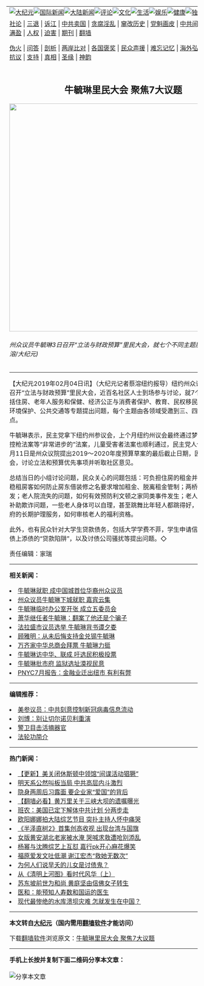 <a name="1" id="1" target="_blank"></a><span id="1"></span>
<table align=center border="0"><tr><td colspan="2" VALIGN=TOP><a href="https://github.com/wicklt351/djy/blob/master/gb/nsc413.md#1"><img src="https://raw.githubusercontent.com/wicklt351/www/master/t/djy/1.jpg" title="大纪元"></a><a href="https://github.com/wicklt351/djy/blob/master/gb/n24hr.md#1"><img src="https://raw.githubusercontent.com/wicklt351/www/master/t/djy/3.jpg" title="国际新闻"></a><a href="https://github.com/wicklt351/djy/blob/master/gb/nsc413.md#1"><img src="https://raw.githubusercontent.com/wicklt351/www/master/t/djy/4.jpg" title="大陆新闻"></a><a href="https://github.com/wicklt351/djy/blob/master/gb/news392.md#1"><img src="https://raw.githubusercontent.com/wicklt351/www/master/t/djy/5.jpg" title="评论"></a><a href="https://github.com/wicklt351/djy/blob/master/gb/news2007.md#1"><img src="https://raw.githubusercontent.com/wicklt351/www/master/t/djy/6.jpg" title="文化"></a><a href="https://github.com/wicklt351/djy/blob/master/gb/news2008.md#1"><img src="https://raw.githubusercontent.com/wicklt351/www/master/t/djy/7.jpg" title="生活"></a><a href="https://github.com/wicklt351/djy/blob/master/gb/ncyule.md#1"><img src="https://raw.githubusercontent.com/wicklt351/www/master/t/djy/8.jpg" title="娱乐"></a><a href="https://github.com/wicklt351/djy/blob/master/gb/nsc1002.md#1"><img src="https://raw.githubusercontent.com/wicklt351/www/master/t/djy/9.jpg" title="健康"><a href="https://github.com/wicklt351/djy/blob/master/gb/nf6092.md#1"><img src="https://raw.githubusercontent.com/wicklt351/www/master/t/djy/10a.jpg" title="独家"></a><a href="https://github.com/wicklt351/djy/blob/master/gb/nf4514.md#1"><img src="https://raw.githubusercontent.com/wicklt351/www/master/t/djy/12a.jpg" title="头条"></a></td></tr>
<tr><td colspan="2" VALIGN=TOP><a target="_blank" href="https://github.com/wicklt351/djy/blob/master/gb/9p.md#1">社论</a> | <a target="_blank" href="https://github.com/wicklt351/djy/blob/master/gb/nf5657.md#1">三退</a> | <a target="_blank" href="https://github.com/wicklt351/djy/blob/master/gb/nf6124.md#1">诉江</a> | <a target="_blank" href="https://github.com/wicklt351/djy/blob/master/gb/nf1176117.md#1">中共卖国</a> | <a target="_blank" href="https://github.com/wicklt351/djy/blob/master/gb/nf5773.md#1">贪腐淫乱</a> | <a target="_blank" href="https://github.com/wicklt351/djy/blob/master/gb/nf1176115.md#1">窜改历史</a> | <a target="_blank" href="https://github.com/wicklt351/djy/blob/master/gb/nf1176107.md#1">党魁画皮</a> | <a target="_blank" href="https://github.com/wicklt351/djy/blob/master/gb/nf1320400.md#1">中共间谍</a> | <a target="_blank" href="https://github.com/wicklt351/djy/blob/master/gb/nf1176114.md#1">破坏传统</a> | <a target="_blank" href="https://github.com/wicklt351/ntdtv/blob/master/gb/prog447_1.md#1">恶贯满盈</a> | <a target="_blank" href="https://github.com/wicklt351/djy/blob/master/gb/ncid278.md#1">人权</a> | <a target="_blank" href="https://github.com/wicklt351/djy/blob/master/gb/nf1176111.md#1">迫害</a> | <a target="_blank" href="https://gitlab.com/szzdlab/mh-qikan/blob/master/README.md#1">期刊</a> | <a target="_blank" href="https://github.com/wicklt351/www/blob/master/README.md?zsrh#8">翻墙</a></p><p><a target="_blank" href="https://github.com/wicklt351/djy/blob/master/gb/nf5562.md#1">伪火</a> | <a target="_blank" href="https://github.com/wicklt351/djy/blob/master/gb/nf4378.md#1">问答</a> | <a target="_blank" href="https://github.com/wicklt351/djy/blob/master/gb/nf5792.md#1">剖析</a> | <a target="_blank" href="https://github.com/wicklt351/djy/blob/master/gb/nf5735.md#1">两岸比对</a> | <a target="_blank" href="https://github.com/wicklt351/djy/blob/master/gb/nf6119.md#1">各国褒奖</a> | <a target="_blank" href="https://github.com/wicklt351/djy/blob/master/gb/nf6120.md#1">民众声援</a> | <a target="_blank" href="https://github.com/wicklt351/djy/blob/master/gb/nf1188594.md#1">难忘记忆</a> | <a target="_blank" href="https://github.com/wicklt351/djy/blob/master/gb/nf3180.md#1">海外弘传</a> | <a target="_blank" href="https://github.com/wicklt351/djy/blob/master/gb/nf5410.md#1">万人上访</a> | <a target="_blank" href="https://github.com/wicklt351/ntdtv/blob/master/gb/prog1530_1.md#1">和平抗议</a> | <a target="_blank" href="https://github.com/wicklt351/djy/blob/master/gb/nf4386.md#1">支持</a> | <a target="_blank" href="https://github.com/wicklt351/djy/blob/master/gb/nf4389.md#1">真相</a> | <a target="_blank" href="https://github.com/wicklt351/djy/blob/master/gb/nf5790.md#1">圣缘</a> | <a target="_blank" href="https://github.com/wicklt351/djy/blob/master/gb/nf4786.md#1">神韵</a></td></tr>
<tr><td VALIGN=TOP width="626"><h2 align=center>牛毓琳里民大会 聚焦7大议题</h2>
<img width="600" src="https://i.epochtimes.com/assets/uploads/2019/02/7c68d85651d9e371cf3734226ee79248-600x400.jpeg" />
<h6>州众议员牛毓琳3日召开“立法与财政预算”里民大会，就七个不同主题展开讨论。 (蔡溶/大纪元)
</h6>
<hr>
<p>【大纪元2019年02月04日讯】（大纪元记者蔡溶纽约报导）纽约州众议员<ahref="https://github.com/wicklt351/djy/blob/master/gb/tag/%E7%89%9B%E6%AF%93%E7%90%B3.md#1">牛毓琳</a>3日召开“立法与财政预算”里民大会，近百名社区人士到场参与讨论，就7个不同主题包括住房、老年人服务和保健、经济公正与消费者保护、教育、民权移民和社会正义、环境保护、公共交通等专题提出问题，每个主题由各领域受邀到三、四名专家分享观点。</p>
<p><ahref="https://github.com/wicklt351/djy/blob/master/gb/tag/%E7%89%9B%E6%AF%93%E7%90%B3.md#1">牛毓琳</a>表示，民主党拿下纽约州参议会，上个月纽约州议会最终通过梦想法案、严格控枪法案等“非常进步的”法案，儿童受害者法案也顺利通过，民主党人倍受鼓舞。2月11日是州众议院提出2019～2020年度预算草案的最后截止日期，因此召开里民大会，讨论立法和预算优先事项并听取社区意见。</p>
<p>总结当日的小组讨论问题，民众关心的问题包括：可负担住房的租金并不“可负担”；稳租房客如何防止房东借装修之名要求增加租金、脱离租金管制；两桥社区的豪宅开发；老人院流失的问题，如何有效预防利文顿之家同类事件发生；老人日间中心医疗补助欺诈问题，一些老人身体可以自理，甚至跳舞比年轻人都跳得好，却长期享用政府的长期护理服务，如何审核老人的福利资格。</p>
<p>此外，也有民众针对大学生贷款债务，包括大学学费不菲，学生申请信用卡借贷导致债上添债的“贷款陷阱”，以及讨债公司骚扰等提出问题。◇</p>
<p>责任编辑：家瑞</p>

<hr>


<strong>相关新闻：</strong>
<li><a href="https://github.com/wicklt351/djy/blob/master/gb/17/1/5/n8667602.md#1">牛毓琳就职 成中国城首位华裔州众议员</a></li>
<li><a href="https://github.com/wicklt351/djy/blob/master/gb/17/1/23/n8736155.md#1">州众议员牛毓琳下城就职 嘉宾云集</a></li>
<li><a href="https://github.com/wicklt351/djy/blob/master/gb/17/2/3/n8771741.md#1">牛毓琳临时办公室开张 成立五委员会</a></li>
<li><a href="https://github.com/wicklt351/djy/blob/master/gb/17/7/14/n9394210.md#1">萧华继任者牛毓琳：翻案了他还是个骗子</a></li>
<li><a href="https://github.com/wicklt351/djy/blob/master/gb/17/8/9/n9510568.md#1">法拉盛市议员选举 牛毓琳背书谭夕娄</a></li>
<li><a href="https://github.com/wicklt351/djy/blob/master/gb/17/8/9/n9510571.md#1">顾雅明：从未后悔支持金兑锡牛毓琳</a></li>
<li><a href="https://github.com/wicklt351/djy/blob/master/gb/17/8/24/n9560528.md#1">万齐家中华总商会拜票 牛毓琳力挺</a></li>
<li><a href="https://github.com/wicklt351/djy/blob/master/gb/18/8/11/n10630952.md#1">牛毓琳访中华、联成 吁选民积极投票</a></li>
<li><a href="https://github.com/wicklt351/djy/blob/master/gb/18/8/17/n10645228.md#1">牛毓琳批市府  监狱选址漠视民意</a></li>
<li><a href="https://github.com/wicklt351/djy/blob/master/gb/20/7/23/n12277051.md#1">PNYC7月报告：金融业迁出纽市 有利有弊</a></li>
<hr>


<strong>编辑推荐：</strong>
<li><a href="https://github.com/onzhi266/djy/blob/master/gb/20/2/22/n11887949.md#1">美参议员：中共刻意控制新冠病毒信息流动</a></li>
<li><a href="https://github.com/tsiac2612/djy/blob/master/gb/20/1/29/n11829466.md#1" target="_blank">刘博：别让切尔诺贝利重演</a></li><li><a href="https://github.com/wicklt351/djy/blob/master/gb/16/3/16/n4663449.md?dfh#1" target="_blank">警卫目击活摘器官</a></li><li><a href="https://github.com/tsiac2612/djy/blob/master/gb/9/1/10/n2392041.md#1" target="_blank">法轮功简介</a></li>
<hr>

<strong>热门新闻：</strong>
<li><a href="https://github.com/wicklt351/djy/blob/master/gb/20/7/22/n12274883.md#1">【更新】美关闭休斯顿中领馆“间谍活动猖獗”</a></li>
<li><a href="https://github.com/wicklt351/djy/blob/master/gb/20/7/21/n12272533.md#1">明天系公然叫板当局 中共高层内斗激烈</a></li>
<li><a href="https://github.com/wicklt351/djy/blob/master/gb/20/7/22/n12274329.md#1">隐身两周后习露面 要企业家“爱国”的背后</a></li>
<li><a href="https://github.com/wicklt351/djy/blob/master/gb/20/7/21/n12271351.md#1">【翻墙必看】黄万里关于三峡大坝的遗嘱曝光</a></li>
<li><a href="https://github.com/wicklt351/djy/blob/master/gb/20/7/21/n12272211.md#1">班农：美国已定下解体中共计划 分两步走</a></li>
<li><a href="https://github.com/wicklt351/djy/blob/master/gb/20/7/20/n12270541.md#1">欧阳娜娜拍大陆综艺节目 突扑主持人怀中痛哭</a></li>
<li><a href="https://github.com/wicklt351/djy/blob/master/gb/20/7/21/n12271594.md#1">《半泽直树2》首集创高收视 出现台湾与国旗</a></li>
<li><a href="https://github.com/wicklt351/djy/blob/master/gb/20/7/22/n12276003.md#1">女版黄安湖北老家被水淹 哭喊求救遭呛别添乱</a></li>
<li><a href="https://github.com/wicklt351/djy/blob/master/gb/20/7/20/n12270885.md#1">杨幂与沈腾综艺上互怼 嘉行pk开心麻花爆笑</a></li>
<li><a href="https://github.com/wicklt351/djy/blob/master/gb/20/7/22/n12274977.md#1">福原爱发文吐低潮 谢江宏杰“救她无数次”</a></li>
<li><a href="https://github.com/wicklt351/djy/blob/master/gb/20/7/20/n12270512.md#1">为何人们说早夭的儿女是讨债鬼？</a></li>
<li><a href="https://github.com/wicklt351/djy/blob/master/gb/9/4/4/n2484948.md#1">从《清明上河图》看时代风华（上）</a></li>
<li><a href="https://github.com/wicklt351/djy/blob/master/gb/20/7/20/n12270583.md#1">苏东坡前世为和尚 黄庭坚由信佛女子转生</a></li>
<li><a href="https://github.com/wicklt351/djy/blob/master/gb/20/7/21/n12272881.md#1">医和：能预知人寿数和国运的医生</a></li>
<li><a href="https://github.com/wicklt351/djy/blob/master/gb/20/7/20/n12269412.md#1">现代最惨绝的水库溃坝灾难  怎就发生在中国？</a></li>
<hr>

<strong>本文转自<a href="https://www.epochtimes.com">大纪元</a>（国内需用<a href="https://github.com/wicklt351/www/blob/master/README.md#8">翻墙软件</a>才能访问）</strong><p>下载<a href="https://github.com/wicklt351/www/blob/master/README.md#8">翻墙软件</a>浏览原文：<a href="https://www.epochtimes.com/gb/19/2/4/n11023147.htm">牛毓琳里民大会 聚焦7大议题</a></p><hr>

<strong>手机上长按并复制下面二维码分享本文章：</strong><br><br><img src="http://d1p1.ip.zn2.us/v.php?action=qrcode&url=https://github.com/wicklt351/djy/blob/master/gb/19/2/4/n11023147.md%231" title="分享本文章"></td><td VALIGN=TOP><a href="https://github.com/wicklt351/djy/blob/master/gb/16/1/21/n4622075.md?dfh#1" target="_blank"><img src="https://raw.githubusercontent.com/wicklt351/djy/master/gb/300/wei-f1.jpg" title="中共的伪火骗局"  alt="中共的伪火骗局"></a><br><a href="https://github.com/wicklt351/www/blob/master/README.md?dfh#9" target="_blank"><img src="https://raw.githubusercontent.com/wicklt351/djy/master/gb/300/yong-h.jpg" title="永恒的见证"  alt="永恒的见证"></a><br><a href="https://github.com/wicklt351/djy/blob/master/gb/13/9/29/n3974789.md?dfh#1" target="_blank"><img src="https://raw.githubusercontent.com/wicklt351/djy/master/gb/300/shang-lnz.jpg" title="善良女子被中共投男牢"  alt="善良女子被中共投男牢"></a><br><a href="https://github.com/wicklt351/djy/blob/master/gb/16/3/16/n4663449.md?dfh#1" target="_blank"><img src="https://raw.githubusercontent.com/wicklt351/djy/master/gb/300/huo-z3.jpg" title="警卫目击活摘器官"  alt="警卫目击活摘器官"></a><br><a href="https://github.com/wicklt351/djy/blob/master/gb/16/8/7/n8177641.md?dfh#1" target="_blank"><img src="https://raw.githubusercontent.com/wicklt351/djy/master/gb/300/huo-z4.jpg" title="证人描述活摘恐怖"  alt="证人描述活摘恐怖"></a><br><a href="https://github.com/wicklt351/djy/blob/master/gb/10/4/19/n2881569.md?dfh#1" target="_blank"><img src="https://raw.githubusercontent.com/wicklt351/djy/master/gb/300/huo-z1.jpg" title="揭开活摘器官黑幕"  alt="揭开活摘器官黑幕"></a><br><a href="https://github.com/wicklt351/djy/blob/master/gb/10/11/7/n3077476.md?dfh#1" target="_blank"><img src="https://raw.githubusercontent.com/wicklt351/djy/master/gb/300/ma-ks.jpg" title="马克思的成魔之路"  alt="马克思的成魔之路"></a><br><a href="https://github.com/wicklt351/djy/blob/master/gb/14/6/9/n4173977.md?dfh#1" target="_blank"><img src="https://raw.githubusercontent.com/wicklt351/djy/master/gb/300/chang-zs.jpg" title="藏字石 蕴天机"  alt="藏字石 蕴天机"></a><br><a href="https://github.com/wicklt351/djy/blob/master/gb/18/5/10/n10381511.md?dfh#1" target="_blank"><img src="https://raw.githubusercontent.com/wicklt351/djy/master/gb/300/st1.jpg" title="关注3亿人三退"  alt="关注3亿人三退"></a><br><a href="https://github.com/wicklt351/djy/blob/master/gb/18/3/21/n10237682.md?dfh#1" target="_blank"><img src="https://raw.githubusercontent.com/wicklt351/djy/master/gb/300/jie-t.jpg" title="解体中共复兴中华"  alt="解体中共复兴中华"></a><br><a href="https://github.com/wicklt351/djy/blob/master/gb/9/2/9/n2422991.md?dfh#1" target="_blank"><img src="https://raw.githubusercontent.com/wicklt351/djy/master/gb/300/gao-zs.jpg" title="中共迫害良心律师"  alt="中共迫害良心律师"></a><br><a href="https://github.com/wicklt351/djy/blob/master/gb/18/12/9/n10900044.md?dfh#1" target="_blank"><img src="https://raw.githubusercontent.com/wicklt351/djy/master/gb/300/sj1.jpg" title="303万人举报江泽民"  alt="303万人举报江泽民"></a><br><a href="https://github.com/wicklt351/djy/blob/master/gb/18/8/28/n10672014.md?dfh#1" target="_blank"><img src="https://raw.githubusercontent.com/wicklt351/djy/master/gb/300/sj2.jpg" title="这些官员为何起诉江泽民"  alt="这些官员为何起诉江泽民"></a><br><a href="https://github.com/wicklt351/djy/blob/master/gb/8/12/18/n2367165.md?dfh#1" target="_blank"><img src="https://raw.githubusercontent.com/wicklt351/djy/master/gb/300/liangan.jpg" title="海峡两岸的强烈对比"  alt="海峡两岸的强烈对比"></a><br><a href="https://github.com/wicklt351/djy/blob/master/gb/15/12/10/n4593139.md?dfh#1" target="_blank"><img src="https://raw.githubusercontent.com/wicklt351/djy/master/gb/300/jia-ndzl.jpg" title="加拿大总理的贺信"  alt="加拿大总理的贺信"></a><br><a href="https://github.com/wicklt351/djy/blob/master/gb/11/6/17/n3289382.md?dfh#1" target="_blank"><img src="https://raw.githubusercontent.com/wicklt351/djy/master/gb/300/xiao-wd.jpg" title="探寻真相兼听则明"  alt="探寻真相兼听则明"></a><br><a href="https://github.com/wicklt351/djy/blob/master/gb/18/10/27/n10812623.md?dfh#1" target="_blank"><img src="https://raw.githubusercontent.com/wicklt351/djy/master/gb/300/yindu.jpg" title="印度媒体报道东方"  alt="印度媒体报道东方"></a><br><a href="https://github.com/wicklt351/djy/blob/master/gb/18/6/9/n10469652.md?dfh#1" target="_blank"><img src="https://raw.githubusercontent.com/wicklt351/djy/master/gb/300/xie-j.jpg" title="不一样的海外校园"  alt="不一样的海外校园"></a><br><a href="https://github.com/wicklt351/djy/blob/master/gb/7/4/5/n1669415.md?dfh#1" target="_blank"><img src="https://raw.githubusercontent.com/wicklt351/djy/master/gb/300/li-up.jpg" title="从大师到徒弟的传奇"  alt="从大师到徒弟的传奇"></a><br><a href="https://github.com/wicklt351/djy/blob/master/gb/17/5/26/n9191512.md?dfh#1" target="_blank"><img src="https://raw.githubusercontent.com/wicklt351/djy/master/gb/300/zfl2.jpg" title="亿万人与东方一本奇书"  alt="亿万人与东方一本奇书"></a><br><a href="https://github.com/wicklt351/djy/blob/master/gb/13/11/27/n4020290.md?dfh#1" target="_blank"><img src="https://raw.githubusercontent.com/wicklt351/djy/master/gb/300/zhen-h.jpg" title="大陆见不到的震撼场面"  alt="大陆见不到的震撼场面"></a><br><a href="https://github.com/wicklt351/djy/blob/master/gb/15/7/17/n4482910.md?dfh#1" target="_blank"><img src="https://raw.githubusercontent.com/wicklt351/djy/master/gb/300/dalu-sk.jpg" title="人心向善 大陆当初盛况"  alt="人心向善 大陆当初盛况"></a><br><a href="https://github.com/wicklt351/djy/blob/master/gb/19/1/5/n10955468.md?dfh#1" target="_blank"><img src="https://raw.githubusercontent.com/wicklt351/djy/master/gb/300/zfl1.jpg" title="追寻真理 这书讲什么"  alt="追寻真理 这书讲什么"></a><br><a href="https://github.com/wicklt351/www/blob/master/README.md?dfh#1" target="_blank"><img src="https://raw.githubusercontent.com/wicklt351/djy/master/gb/300/fq1.jpg" title="下载免费翻墙软件"  alt="下载免费翻墙软件"></a><br></td></tr></table>
